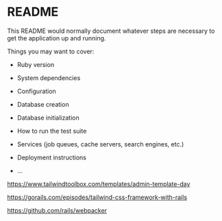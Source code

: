 # README

This README would normally document whatever steps are necessary to get the
application up and running.

Things you may want to cover:

* Ruby version

* System dependencies

* Configuration

* Database creation

* Database initialization

* How to run the test suite

* Services (job queues, cache servers, search engines, etc.)

* Deployment instructions

* ...

https://www.tailwindtoolbox.com/templates/admin-template-day

https://gorails.com/episodes/tailwind-css-framework-with-rails

https://github.com/rails/webpacker